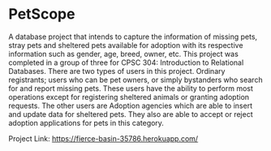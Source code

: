# PetScope
A database project that intends to capture the information of missing pets, stray pets and sheltered pets available for adoption with its respective information such as gender, age, breed, owner, etc. This project was completed in a group of three for CPSC 304: Introduction to Relational Databases. There are two types of users in this project. Ordinary registrants; users who can be pet owners, or simply bystanders who search for and report missing pets. These users have the ability to perform most operations except for registering sheltered animals or granting adoption requests. The other users are Adoption agencies which are able to insert and update data for sheltered pets. They also are able to accept or reject adoption applications for pets in this category.

Project Link: https://fierce-basin-35786.herokuapp.com/
